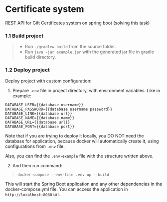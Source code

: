 # Certificate system

REST API for Gift Certificates system on spring boot
(solving
this [task](https://github.com/mjc-school/MJC-School/blob/old/stage%20%233/java/module%20%233.%20REST%20API%20Advanced/rest_api_advanced.md))

### 1.1 Build project
> - Run `./gradlew build` from the source folder.
>- Run `java -jar example.jar` with the generated jar file in gradle build directory.

### 1.2 Deploy project
Deploy project with custom configuration:
1. Prepare `.env` file in project directory, with environment variables. Like in example:

```text
DATABASE_USER={{database username}}
DATABASE_PASSWORD={{database username password}}
DATABASE_LINK={{database url}}
DATABASE_NAME={{database name}}
DATABASE_URL={{database url}}
DATABASE_PORT={{database port}}
```

Note that if you are trying to deploy it locally, you DO NOT need the database for application, because docker will
automatically create it, using configurations from `.env` file.

Also, you can find the `.env-example` file with the structure written above.

2. And then run command:

> `docker-compose --env-file .env up --build`

This will start the Spring Boot application and any other dependencies in the docker-compose.yml file. You can access
the application in `http://localhost:8080` url.
